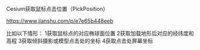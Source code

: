 





 Cesium获取鼠标点击位置（PickPosition）

 https://www.jianshu.com/p/e7e65b448eeb



比如以下情形：
1获取鼠标点的对应椭球面位置
2获取加载地形后对应的经纬度和高程
3获取倾斜摄影或模型点击处的坐标
4获取点击处屏幕坐标